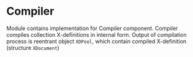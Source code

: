 # Compiler

Module contains implementation for Compiler component.
Compiler compiles collection X-definitions in internal form.
Output of compilation process is reentrant object `XDPool`, which contain compiled X-definition (structure `XDocument`)
